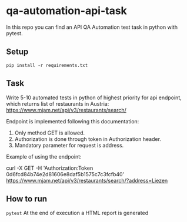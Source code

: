 # qa-automation-api-task
In this repo you can find an API QA Automation test task in python with pytest.
## Setup
`pip install -r requirements.txt`
## Task
Write 5-10 automated tests in python of highest priority for api endpoint, which returns list of restaurants in Austria:
https://www.mjam.net/api/v3/restaurants/search/

Endpoint is implemented following this documentation:

1. Only method GET is allowed.
2. Authorization is done through token in Authorization header.
3. Mandatory parameter for request is address.

Example of using the endpoint:

curl -X GET -H 'Authorization:Token 0d6fcd84b74e2d81606e8daf5b1575c7c3fcfb40' https://www.mjam.net/api/v3/restaurants/search/?address=Liezen

## How to run
`pytest`
At the end of execution a HTML report is generated